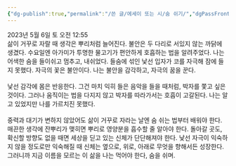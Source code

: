 ```yaml
---
{"dg-publish":true,"permalink":"/쓴 글/에세이 또는 시/숨 쉬기/","dgPassFrontmatter":true,"noteIcon":""}
---
```


2023년 5월 6일 토 오전 12:55
<br/>
삶이 거꾸로 자랄 때 생각은 뿌리처럼 늘어진다. 불안은 두 다리로 서있지 않는 까닭에 생겼다. 수요일엔 아가미가 투명한 물고기가 편안하게 호흡하는 법을 알려주었다. 나는 어색한 숨을 들이쉬고 멈추고, 내쉬었다. 들숨에 섞인 낯선 입자가 코를 자극해 잠에 들지 못했다. 자극의 꽃은 불안이다. 나는 불안을 감각하고, 자극의 꿈을 꾼다.<br/>
<br/>
낯선 감각에 몸은 반응한다. 그건 마치 익히 들은 음악을 들을 때처럼, 박자를 쫓고 싶은 것이다. 그러나 움직이는 법을 다지지 않고 박자를 따라가서는 호흡이 고갈된다. 나는 알고 있었지만 나를 가르치진 못했다.<br/>
<br/>
중력과 대기가 변하지 않았어도 삶이 거꾸로 자라는 날엔 숨 쉬는 법부터 배워야 한다. 매끈한 생각에 잔뿌리가 맺히면 뿌리로 영양분을 흡수할 줄 알아야 한다. 돌아갈 곳도, 확신할 방향도 없을 때면 세상을 딛고 있는 신체가 단단해져야 한다. 낯선 자극이 익숙하지 않을 정도로만 익숙해질 때 신체는 옆으로, 위로, 아래로 무엇을 향해서든 성장한다. 그러니까 지금 이름을 모르는 이 삶을 나는 먹어야 한다, 숨을 쉬며.<br/>
